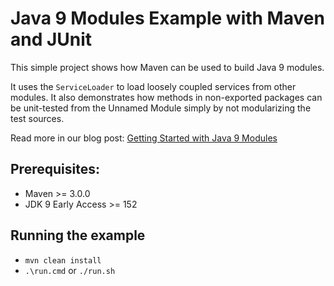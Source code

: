 # Java 9 Modules Example with Maven and JUnit
This simple project shows how Maven can be used to build Java 9 modules. 

It uses the `ServiceLoader` to load loosely coupled services from other modules.
It also demonstrates how methods in non-exported packages can be unit-tested from the 
Unnamed Module simply by not modularizing the test sources.

Read more in our blog post: [Getting Started with Java 9 Modules]

## Prerequisites:
* Maven >= 3.0.0
* JDK 9 Early Access >= 152

## Running the example
* `mvn clean install`
* `.\run.cmd` or `./run.sh`

[Getting Started with Java 9 Modules]: https://labs.consol.de/development/2017/02/13/getting-started-with-java9-modules.html
